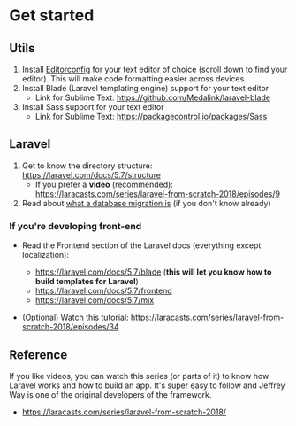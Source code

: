 # Get started


## Utils

1. Install [Editorconfig](https://editorconfig.org/#download) for your text editor of choice (scroll down to find your editor). This will make code formatting easier across devices.
2. Install Blade (Laravel templating engine) support for your text editor
	- Link for Sublime Text: https://github.com/Medalink/laravel-blade
3. Install Sass support for your text editor
	- Link for Sublime Text: https://packagecontrol.io/packages/Sass


## Laravel

1. Get to know the directory structure:  https://laravel.com/docs/5.7/structure
	- If you prefer a **video** (recommended): https://laracasts.com/series/laravel-from-scratch-2018/episodes/9
2. Read about [what a database migration is](https://laravel.com/docs/5.7/migrations) (if you don't know already)

### If you're developing front-end

- Read the Frontend section of the Laravel docs (everything except localization):
	- https://laravel.com/docs/5.7/blade (**this will let you know how to build templates for Laravel**)
	- https://laravel.com/docs/5.7/frontend
	- https://laravel.com/docs/5.7/mix

- (Optional) Watch this tutorial: https://laracasts.com/series/laravel-from-scratch-2018/episodes/34

## Reference

If you like videos, you can watch this series (or parts of it) to know how Laravel works and how to build an app. It's super easy to follow and Jeffrey Way is one of the original developers of the framework.

- https://laracasts.com/series/laravel-from-scratch-2018/

